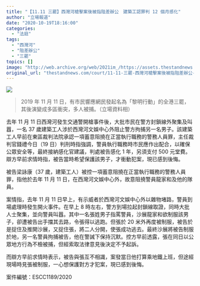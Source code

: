 ```yaml
---
title: "【11.11 三罷】西灣河槍擊案後被指阻差辦公　建築工認罪判 12 個月感化"
author: "立場報道"
date: "2020-10-19T18:16:00"
categories:
  - "法庭"
tags:
  - "西灣河"
  - "阻差辦公"
  - "三罷"
topics: []
image: "http://web.archive.org/web/2021im_/https://assets.thestandnews.com/media/photos/75258562_10156745135272544_3347347470114881536_o_M38Ck.png"
original_url: "thestandnews.com/court/11-11-三罷-西灣河槍擊案後被指阻差辦公-建築工認罪判-12-個月感化"
---
```

![](http://web.archive.org/web/2021im_/https://assets.thestandnews.com/media/photos/75258562_10156745135272544_3347347470114881536_o_M38Ck.png)
> 2019 年 11 月 11 日，有市民響應網民發起名為「黎明行動」的全港三罷，其後演變成多區衝突，多人被捕。（立場資料相）

去年 11 月 11 日西灣河發生交通警開槍事件後，大批市民在警方封鎖線外聚集及叫囂，一名 37 歲建築工人涉於西灣河文娛中心外阻止警方拘捕另一名男子。該建築工人早前在東區裁判法院承認一項蓄意阻撓在正當執行職務的警務人員罪，主任裁判官錢禮今日（19 日）判刑時指強調，警員執行職務時市民應作出配合，以確保公眾安全等，最終接納感化官建議，判處被告感化 1 年，另須支付 500 元堂費。辯方早前求情時指，被告當時希望保護該男子，才衝動犯案，現已感到後悔。

被告梁詠康（37 歲，建築工人）被控一項蓄意阻撓在正當執行職務的警務人員罪，指他於去年 11 月 11 日，在西灣河文娛中心外，故意阻撓警員龍家和及他的隊員。

案情指，去年 11 月 11 日早上，有示威者於西灣河文娛中心外以雜物堵路，警員到場處理時發生開火事件。在早上 8 時左右，警方到場拉起封鎖線取證，同時大批人士聚集，並向警員叫囂。其中一名張姓男子指罵警員，沙展龍家和欲制服該男子，卻遭被告出手擋其去路，令張得以逃跑。但張於 20 米外再度被制服，被告於是捉住及推開沙展，又捉住張，將二人分開，使張成功逃去。最終沙展將被告制服於地，另一名警員拘捕被告，他在警誡下保持沉默。控方早前透露，張在同日以公眾地方行為不檢被捕，但經索取法律意見後決定不予起訴。

而辯方早前求情時表示，被告與張互不相識，案發當日他打算乘地鐵上班，但途經現場時見張被制服，一心想保護對方才犯案，現已感到後悔。

案件編號：ESCC1189/2020